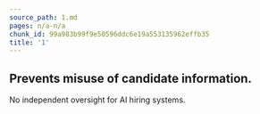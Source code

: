 ```yaml
---
source_path: 1.md
pages: n/a-n/a
chunk_id: 99a983b99f9e50596ddc6e19a553135962effb35
title: '1'
---
```

## Prevents misuse of candidate information.

No independent oversight for AI hiring systems.
